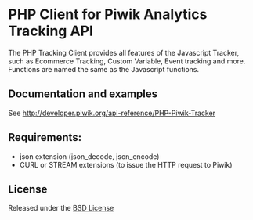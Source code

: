 # PHP Client for Piwik Analytics Tracking API

The PHP Tracking Client provides all features of the Javascript Tracker, such as Ecommerce Tracking, Custom Variable, 
Event tracking and more. Functions are named the same as the Javascript functions.

## Documentation and examples 
See http://developer.piwik.org/api-reference/PHP-Piwik-Tracker

## Requirements:
* json extension (json_decode, json_encode)
* CURL or STREAM extensions (to issue the HTTP request to Piwik)

## License

Released under the [BSD License](http://www.opensource.org/licenses/bsd-license.php)